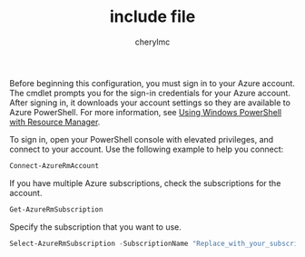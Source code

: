 ﻿---
 title: include file
 description: include file
 services: vpn-gateway
 author: cherylmc
 ms.service: vpn-gateway
 ms.topic: include
 ms.date: 03/21/2018
 ms.author: cherylmc
 ms.custom: include file
---
Before beginning this configuration, you must sign in to your Azure account. The cmdlet prompts you for the sign-in credentials for your Azure account. After signing in, it downloads your account settings so they are available to Azure PowerShell. For more information, see [Using Windows PowerShell with Resource Manager](../articles/powershell-azure-resource-manager.md).

To sign in, open your PowerShell console with elevated privileges, and connect to your account. Use the following example to help you connect:

```powershell
Connect-AzureRmAccount
```

If you have multiple Azure subscriptions, check the subscriptions for the account.

```powershell
Get-AzureRmSubscription
```

Specify the subscription that you want to use.

```powershell
Select-AzureRmSubscription -SubscriptionName "Replace_with_your_subscription_name"
 ```

